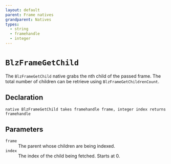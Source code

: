 ```yaml
---
layout: default
parent: Frame natives
grandparent: Natives
types:
  - string
  - framehandle
  - integer
---
```


# `BlzFrameGetChild`

The `BlzFrameGetChild` native grabs the nth child of the passed frame. The total number of children can be retrieve using `BlzFrameGetChildrenCount`.

## Declaration

```
native BlzFrameGetChild takes framehandle frame, integer index returns framehandle
```

## Parameters
<dl>
  <dt><code>frame</code></dt>
  <dd>The parent whose children are being indexed.</dd>

  <dt><code>index</code></dt>
  <dd>The index of the child being fetched. Starts at 0.</dd>
</dl>
